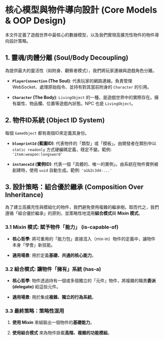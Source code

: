 # 核心模型與物件導向設計 (Core Models & OOP Design)

本文件定義了遊戲世界中最核心的數據模型，以及我們實現高擴充性物件的物件導向設計策略。

## 1. 靈魂/肉體分離 (Soul/Body Decoupling)

為提供最大的靈活性（如附身、觀察者模式），我們將玩家連線與遊戲角色分離。

- **`PlayerConnection` (The Soul)**: 代表玩家的網路連線。負責管理 WebSocket、處理原始指令、並持有對其當前附身的 `Character` 的引用。
    
- **`Character` (The Body)**: `LivingObject` 的一種，是遊戲世界中的實際存在。擁有屬性、物品欄、位置等遊戲內狀態。NPC 也是 `LivingObject`。
    

## 2. 物件ID系統 (Object ID System)

每個 `GameObject` 都有兩個ID來定義其身份。

- **`blueprintId` (藍圖ID)**: 代表物件的「類型」或「模板」。由開發者在類別中以 `static readonly` 方式硬編碼定義，穩定不變。範例: `'item:weapon:longsword'`
    
- **`instanceId` (實例ID)**: 代表一個「具體的、唯一的實例」。由系統在物件實例被創建時，使用 `uuid` 自動生成。範例: `'a1b2c3d4-...'`
    

## 3. 設計策略：組合優於繼承 (Composition Over Inheritance)

為了建立高擴充性與模組化的物件，我們避免使用複雜的繼承樹。取而代之，我們遵循「組合優於繼承」的原則，並策略性地混用**組合模式**與 **Mixin 模式**。

### 3.1 Mixin 模式: 賦予物件「能力」 (is-capable-of)

- **核心哲學**: 將可重用的「能力包」直接混入（mix-in）物件的定義中，讓物件本身「學會」新技能。
    
- **適用場景**: 用於定義**基礎、共通的核心能力**。
    

### 3.2 組合模式: 讓物件「擁有」系統 (has-a)

- **核心哲學**: 物件透過持有一個或多個獨立的「元件」物件，將複雜的職責**委派 (delegate)** 給這些元件。
    
- **適用場景**: 用於集成**複雜、獨立的行為系統**。
    

### 3.3 最終策略：策略性混用

1. **使用 Mixin** 來組裝出一個物件的**基礎能力**。
    
2. **使用組合模式** 來為物件掛載**高階、複雜的功能模組**。